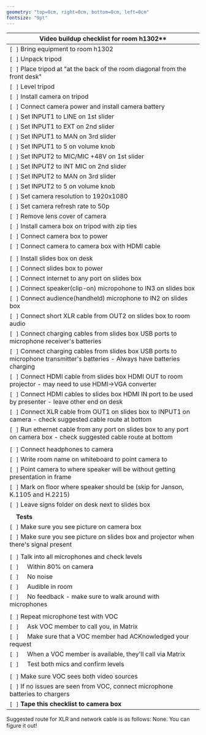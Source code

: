 ```yaml
---
geometry: "top=0cm, right=0cm, bottom=0cm, left=0cm"
fontsize: "9pt"
---
```

| Video buildup checklist for room h1302** |
| --- |
|`[ ]` Bring equipment to room h1302|
|`[ ]` Unpack tripod|
|`[ ]` Place tripod at "at the back of the room diagonal from the front desk"|
|`[ ]` Level tripod|
|`[ ]` Install camera on tripod|
|`[ ]` Connect camera power and install camera battery
|`[ ]` Set INPUT1 to LINE on 1st slider
|`[ ]` Set INPUT1 to EXT on 2nd slider
|`[ ]` Set INPUT1 to MAN on 3rd slider
|`[ ]` Set INPUT1 to 5 on volume knob
|`[ ]` Set INPUT2 to MIC/MIC +48V on 1st slider
|`[ ]` Set INPUT2 to INT MIC on 2nd slider
|`[ ]` Set INPUT2 to MAN on 3rd slider
|`[ ]` Set INPUT2 to 5 on volume knob
|`[ ]` Set camera resolution to 1920x1080|
|`[ ]` Set camera refresh rate to 50p
|`[ ]` Remove lens cover of camera
|`[ ]` Install camera box on tripod with zip ties|
|`[ ]` Connect camera box to power
|`[ ]` Connect camera to camera box with HDMI cable
| |
|`[ ]` Install slides box on desk
|`[ ]` Connect slides box to power
|`[ ]` Connect internet to any port on slides box
|`[ ]` Connect speaker(clip-on) micropohone to IN3 on slides box
|`[ ]` Connect audience(handheld) microphone to IN2 on slides box
|`[ ]` Connect short XLR cable from OUT2 on slides box to room audio
|`[ ]` Connect charging cables from slides box USB ports to microphone receiver's batteries
|`[ ]` Connect charging cables from slides box USB ports to microphone transmitter's batteries - Always have batteries charging
|`[ ]` Connect HDMI cable from slides box HDMI OUT to room projector - may need to use HDMI->VGA converter
|`[ ]` Connect HDMI cables to slides box HDMI IN port to be used by presenter - leave other end on desk
|`[ ]` Connect XLR cable from OUT1 on slides box to INPUT1 on camera - check suggested cable route at bottom
|`[ ]` Run ethernet cable from any port on slides box to any port on camera box - check suggested cable route at bottom
| |
|`[ ]` Connect headphones to camera|
|`[ ]` Write room name on whiteboard to point camera to|
|`[ ]` Point camera to where speaker will be without getting presentation in frame|
|`[ ]` Mark on floor where speaker should be (skip for Janson, K.1105 and H.2215)|
|`[ ]` Leave signs folder on desk next to slides box
| |~~~~
|&nbsp;&nbsp;&nbsp;&nbsp;**Tests**|
|`[ ]` Make sure you see picture on camera box|
|`[ ]` Make sure you see picture on slides box and projector when there's signal present|
| |
|`[ ]` Talk into all microphones and check levels|
|`[ ]` &nbsp;&nbsp;&nbsp;&nbsp;Within 80% on camera|
|`[ ]` &nbsp;&nbsp;&nbsp;&nbsp;No noise|
|`[ ]` &nbsp;&nbsp;&nbsp;&nbsp;Audible in room|
|`[ ]` &nbsp;&nbsp;&nbsp;&nbsp;No feedback - make sure to walk around with microphones|
||
|`[ ]` Repeat microphone test with VOC|
|`[ ]` &nbsp;&nbsp;&nbsp;&nbsp;Ask VOC member to call you, in Matrix |
|`[ ]` &nbsp;&nbsp;&nbsp;&nbsp;Make sure that a VOC member had ACKnowledged your request|
|`[ ]` &nbsp;&nbsp;&nbsp;&nbsp;When a VOC member is available, they'll call via Matrix|
|`[ ]` &nbsp;&nbsp;&nbsp;&nbsp;Test both mics and confirm levels |
||
|`[ ]` Make sure VOC sees both video sources|
|`[ ]` If no issues are seen from VOC, connect microphone batteries to chargers|
|`[ ]` **Tape this checklist to camera box**|

Suggested route for XLR and network cable is as follows: None. You can figure it out!
